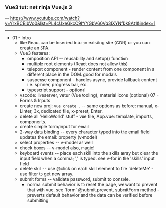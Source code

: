 ### Vue3 tut: net ninja Vue.js 3

-- https://www.youtube.com/watch?v=YrxBCBibVo0&list=PL4cUxeGkcC9hYYGbV60Vq3IXYNfDk8At1&index=1

---
- 01 - Intro
  - like React can be inserted into an existing site (CDN) or you can create an SPA.
  - Vue3 features:
    - omposition API -- reusability and setup() function
    - multiple root elements (React does not allow this)
    - teleport component - render content from one component in a different place in the DOM. good for modals
    - suspense component - handles async, provide fallback content i.e. spinner, progress bar, etc.
    - typescript support - optional
  - vscode: liveserver, vetur (Vue tooling), material icons (optional)
07 - Forms & Inputs
  - create new proj: `vue create .` -- same options as before: manual, x-Linter, 3x, dedicated file, x-preset, Enter.
  - delete all 'HelloWorld' stuff - vue file, App.vue: template, imports, components.
  - create simple form/input for email
  - 2-way data binding -- every character typed into the email field updates the email: property (v-model)
  - select properties -- v-model as well
  - check boxes -- v-model also, magic!
  - keyboard events -- place each skill into the skills array but clear the input field when a comma; ',' is typed. see v-for in the 'skills' input field
  - delete skill -- use @click on each skill element to fire 'deleteMe' - use filter to get new array.
  - submit forms -- validate password, submit to console.
    - normal submit behavior is to reset the page, we want to prevent that with vue. see 'form' @submit.prevent, submitForm method - prevents default behavior and the data can be verified before submitting 

